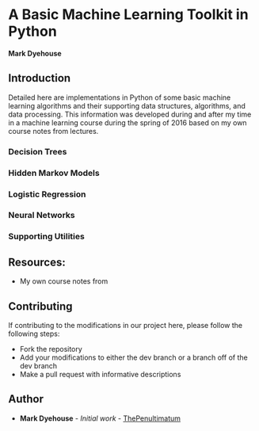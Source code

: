 # A Basic Machine Learning Toolkit in Python
**Mark Dyehouse**

## Introduction
Detailed here are implementations in Python of some basic machine learning algorithms and their supporting data structures, algorithms, and data processing. This information was developed during and after my time in a machine learning course during the spring of 2016 based on my own course notes from lectures.

### Decision Trees

### Hidden Markov Models

### Logistic Regression

### Neural Networks

### Supporting Utilities

## Resources:

* My own course notes from 
 
## Contributing

If contributing to the modifications in our project here, please follow the following steps:
* Fork the repository
* Add your modifications to either the dev branch or a branch off of the dev branch
* Make a pull request with informative descriptions

## Author

* **Mark Dyehouse** - *Initial work* - [ThePenultimatum](https://github.com/ThePenultimatum)